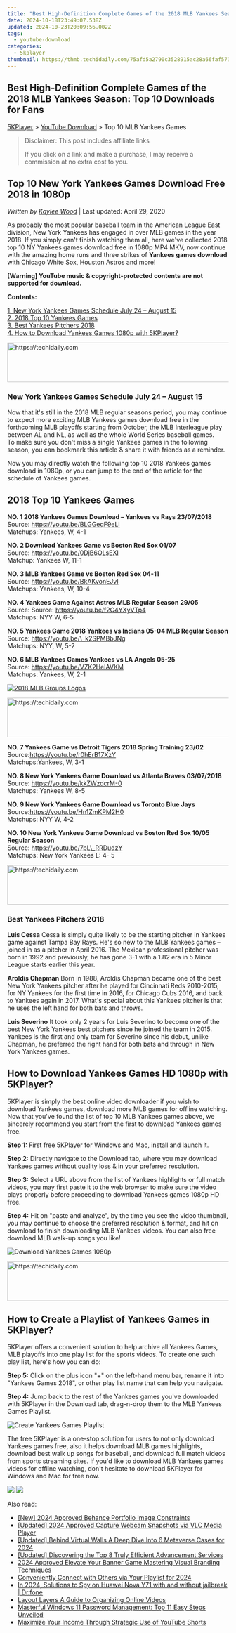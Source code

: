 ```yaml
---
title: "Best High-Definition Complete Games of the 2018 MLB Yankees Season: Top 10 Downloads for Fans"
date: 2024-10-18T23:49:07.538Z
updated: 2024-10-23T20:09:56.002Z
tags:
  - youtube-download
categories:
  - 5kplayer
thumbnail: https://thmb.techidaily.com/75afd5a2790c3528915ac28a66faf57312a6eb60abbc500be807cdf0c4c1fe06.jpg
---
```


## Best High-Definition Complete Games of the 2018 MLB Yankees Season: Top 10 Downloads for Fans

[5KPlayer](https://tools.techidaily.com/5kplayer/products/) \> [YouTube Download](https://tools.techidaily.com/5kplayer/youtube-download/) \> Top 10 MLB Yankees Games

>  Disclaimer: This post includes affiliate links
>
>  If you click on a link and make a purchase, I may receive a commission at no extra cost to you.
>

## Top 10 New York Yankees Games Download Free 2018 in 1080p

 _Written by [Kaylee Wood](https://www.quora.com/profile/Amanda-Hu-21)_ | Last updated: April 29, 2020 

As probably the most popular baseball team in the American League East division, New York Yankees has engaged in over MLB games in the year 2018\. If you simply can't finish watching them all, here we've collected 2018 top 10 NY Yankees games download free in 1080p MP4 MKV, now continue with the amazing home runs and three strikes of **Yankees games download** with Chicago White Sox, Houston Astros and more!

**\[Warning\] YouTube music & copyright-protected contents are not supported for download.**

**Contents:**

[1\. New York Yankees Games Schedule July 24 – August 15](https://tools.techidaily.com/5kplayer/youtube-download/)  
[2\. 2018 Top 10 Yankees Games](https://tools.techidaily.com/5kplayer/youtube-download/)  
[3\. Best Yankees Pitchers 2018](https://tools.techidaily.com/5kplayer/youtube-download/)  
[4\. How to Download Yankees Games 1080p with 5KPlayer?](https://tools.techidaily.com/5kplayer/youtube-download/)

<!-- affiliate ads begin -->
<a href="https://appsumo.8odi.net/c/5597632/2137395/7443" target="_top" id="2137395">
  <img src="//a.impactradius-go.com/display-ad/7443-2137395" border="0" alt="https://techidaily.com" width="728" height="90"/>
</a>
<img height="0" width="0" src="https://appsumo.8odi.net/i/5597632/2137395/7443" style="position:absolute;visibility:hidden;" border="0" />
<!-- affiliate ads end -->

### New York Yankees Games Schedule July 24 – August 15

Now that it's still in the 2018 MLB regular seasons period, you may continue to expect more exciting MLB Yankees games download free in the forthcoming MLB playoffs starting from October, the MLB Interleague play between AL and NL, as well as the whole World Series baseball games.  
To make sure you don't miss a single Yankees games in the following season, you can bookmark this article & share it with friends as a reminder. 

Now you may directly watch the following top 10 2018 Yankees games download in 1080p, or you can jump to the end of the article for the schedule of Yankees games.

## 2018 Top 10 Yankees Games

**NO. 1 2018 Yankees Games Download – Yankees vs Rays 23/07/2018**   
 Source: https://youtu.be/BLGGeqF9eLI  
Matchups: Yankees, W, 4-1

**NO. 2 Download Yankees Game vs Boston Red Sox 01/07**  
Source: https://youtu.be/0DjB6OLsEXI  
Matchup: Yankees W, 11-1

**NO. 3 MLB Yankees Game vs Boston Red Sox 04-11**  
Source: https://youtu.be/BkAKvonEJvI  
Matchups: Yankees, W, 10-4

**NO. 4 Yankees Game Against Astros MLB Regular Season 29/05**  
Source: Source: https://youtu.be/f2C4YXyVTp4  
Matchups: NYY W, 6-5

**NO. 5 Yankees Game 2018 Yankees vs Indians 05-04 MLB Regular Season**  
Source: https://youtu.be/\_k2SPMBbJNg  
Matchups: NYY, W, 5-2

**NO. 6 MLB Yankees Games Yankees vs LA Angels 05-25**  
Source: https://youtu.be/VZK2HeIAVKM  
Matchups: Yankees, W, 2-1

[![2018 MLB Groups Logos](https://www.5kplayer.com/youtube-download/img/mlb-group-logos.jpg)](https://tools.techidaily.com/5kplayer/products/) 

<!-- affiliate ads begin -->
<a href="https://appsumo.8odi.net/c/5597632/2118319/7443" target="_top" id="2118319">
  <img src="//a.impactradius-go.com/display-ad/7443-2118319" border="0" alt="https://techidaily.com" width="728" height="90"/>
</a>
<img height="0" width="0" src="https://appsumo.8odi.net/i/5597632/2118319/7443" style="position:absolute;visibility:hidden;" border="0" />
<!-- affiliate ads end -->

**NO. 7 Yankees Game vs Detroit Tigers 2018 Spring Training 23/02**  
Source:https://youtu.be/r0hErB17XzY  
Matchups:Yankees, W, 3-1

**NO. 8 New York Yankees Game Download vs Atlanta Braves 03/07/2018**  
Source: https://youtu.be/kkZWzdcrM-0  
Matchups: Yankees W, 8-5

**NO. 9 New York Yankees Game Download vs Toronto Blue Jays**  
Source:https://youtu.be/Hn1ZmKPM2H0  
Matchups: NYY W, 4-2

**NO. 10 New York Yankees Game Download vs Boston Red Sox 10/05 Regular Season**   
Source: https://youtu.be/7pL\_RRDudzY  
Matchups: New York Yankees L: 4- 5

<!-- affiliate ads begin -->
<a href="https://appsumo.8odi.net/c/5597632/2144287/7443" target="_top" id="2144287">
  <img src="//a.impactradius-go.com/display-ad/7443-2144287" border="0" alt="https://techidaily.com" width="600" height="90"/>
</a>
<img height="0" width="0" src="https://appsumo.8odi.net/i/5597632/2144287/7443" style="position:absolute;visibility:hidden;" border="0" />
<!-- affiliate ads end -->

### Best Yankees Pitchers 2018

**Luis Cessa** 
 Cessa is simply quite likely to be the starting pitcher in Yankees game against Tampa Bay Rays. He's so new to the MLB Yankees games – joined in as a pitcher in April 2016\. The Mexican professional pitcher was born in 1992 and previously, he has gone 3-1 with a 1.82 era in 5 Minor League starts earlier this year.

**Aroldis Chapman** 
 Born in 1988, Aroldis Chapman became one of the best New York Yankees pitcher after he played for Cincinnati Reds 2010-2015, for NY Yankees for the first time in 2016, for Chicago Cubs 2016, and back to Yankees again in 2017\. What's special about this Yankees pitcher is that he uses the left hand for both bats and throws. 

**Luis Severino** 
 It took only 2 years for Luis Severino to become one of the best New York Yankees best pitchers since he joined the team in 2015\. Yankees is the first and only team for Severino since his debut, unlike Chapman, he preferred the right hand for both bats and through in New York Yankees games. 

## How to Download Yankees Games HD 1080p with 5KPlayer?

5KPlayer is simply the best online video downloader if you wish to download Yankees games, download more MLB games for offline watching. Now that you've found the list of top 10 MLB Yankees games above, we sincerely recommend you start from the first to download Yankees games free. 

**Step 1:** First free 5KPlayer for Windows and Mac, install and launch it.

**Step 2:** Directly navigate to the Download tab, where you may download Yankees games without quality loss & in your preferred resolution.

**Step 3:** Select a URL above from the list of Yankees highlights or full match videos, you may first paste it to the web browser to make sure the video plays properly before proceeding to download Yankees games 1080p HD free.

**Step 4:** Hit on "paste and analyze", by the time you see the video thumbnail, you may continue to choose the preferred resolution & format, and hit on download to finish downloading MLB Yankees videos. You can also free download MLB walk-up songs you like! 

![Download Yankees Games 1080p](https://www.5kplayer.com/youtube-download/img/yankees-game-download.jpg) 

<!-- affiliate ads begin -->
<a href="https://appsumo.8odi.net/c/5597632/2105877/7443" target="_top" id="2105877">
  <img src="//a.impactradius-go.com/display-ad/7443-2105877" border="0" alt="https://techidaily.com" width="728" height="90"/>
</a>
<img height="0" width="0" src="https://appsumo.8odi.net/i/5597632/2105877/7443" style="position:absolute;visibility:hidden;" border="0" />
<!-- affiliate ads end -->

## How to Create a Playlist of Yankees Games in 5KPlayer?

5KPlayer offers a convenient solution to help archive all Yankees Games, MLB playoffs into one play list for the sports videos. To create one such play list, here's how you can do:

**Step 5:**  Click on the plus icon "+" on the left-hand menu bar, rename it into "Yankees Games 2018", or other play list name that can help you navigate. 

**Step 4:** Jump back to the rest of the Yankees games you've downloaded with 5KPlayer in the Download tab, drag-n-drop them to the MLB Yankees Games Playlist. 

![Create Yankees Games Playlist](https://www.5kplayer.com/youtube-download/img/mlb-playlist.jpg) 

The free 5KPlayer is a one-stop solution for users to not only download Yankees games free, also it helps download MLB games highlights, download best walk up songs for baseball, and download full match videos from sports streaming sites. If you'd like to download MLB Yankees games videos for offline watching, don't hesitate to download 5KPlayer for Windows and Mac for free now. 

[![](https://www.5kplayer.com/youtube-download/../button/freedownwhitewin.png)](https://tools.techidaily.com/5kplayer/products/) [![](https://www.5kplayer.com/youtube-download/../button/freedownbackmac.png)](https://tools.techidaily.com/5kplayer/products/)

<ins class="adsbygoogle"
     style="display:block"
     data-ad-format="autorelaxed"
     data-ad-client="ca-pub-7571918770474297"
     data-ad-slot="1223367746"></ins>

<ins class="adsbygoogle"
     style="display:block"
     data-ad-client="ca-pub-7571918770474297"
     data-ad-slot="8358498916"
     data-ad-format="auto"
     data-full-width-responsive="true"></ins>

<span class="atpl-alsoreadstyle">Also read:</span>
<div><ul>
<li><a href="https://facebook-clips.techidaily.com/new-2024-approved-behance-portfolio-image-constraints/"><u>[New] 2024 Approved Behance Portfolio Image Constraints</u></a></li>
<li><a href="https://on-screen-recording.techidaily.com/updated-2024-approved-capture-webcam-snapshots-via-vlc-media-player/"><u>[Updated] 2024 Approved Capture Webcam Snapshots via VLC Media Player</u></a></li>
<li><a href="https://fox-friendly.techidaily.com/updated-behind-virtual-walls-a-deep-dive-into-6-metaverse-cases-for-2024/"><u>[Updated] Behind Virtual Walls A Deep Dive Into 6 Metaverse Cases for 2024</u></a></li>
<li><a href="https://youtube-video-recordings.techidaily.com/updated-discovering-the-top-8-truly-efficient-advancement-services/"><u>[Updated] Discovering the Top 8 Truly Efficient Advancement Services</u></a></li>
<li><a href="https://youtube-data.techidaily.com/approved-elevate-your-banner-game-mastering-visual-branding-techniques/"><u>2024 Approved Elevate Your Banner Game Mastering Visual Branding Techniques</u></a></li>
<li><a href="https://youtube-video-recordings.techidaily.com/conveniently-connect-with-others-via-your-playlist-for-2024/"><u>Conveniently Connect with Others via Your Playlist for 2024</u></a></li>
<li><a href="https://android-location-track.techidaily.com/in-2024-solutions-to-spy-on-huawei-nova-y71-with-and-without-jailbreak-drfone-by-drfone-virtual-android/"><u>In 2024, Solutions to Spy on Huawei Nova Y71 with and without jailbreak | Dr.fone</u></a></li>
<li><a href="https://youtube-video-recordings.techidaily.com/layout-layers-a-guide-to-organizing-online-videos/"><u>Layout Layers A Guide to Organizing Online Videos</u></a></li>
<li><a href="https://win11.techidaily.com/masterful-windows-11-password-management-top-11-easy-steps-unveiled/"><u>Masterful Windows 11 Password Management: Top 11 Easy Steps Unveiled</u></a></li>
<li><a href="https://youtube-video-recordings.techidaily.com/maximize-your-income-through-strategic-use-of-youtube-shorts/"><u>Maximize Your Income Through Strategic Use of YouTube Shorts</u></a></li>
</ul></div>

